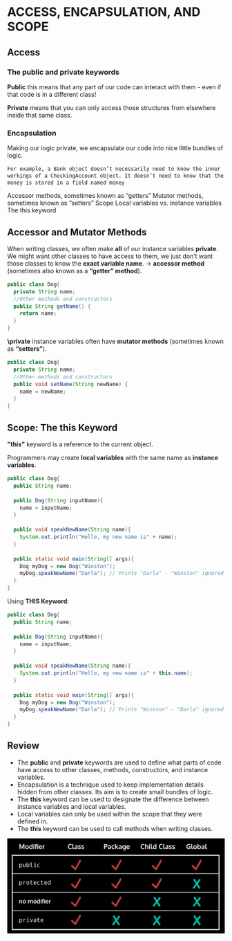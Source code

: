 # ACCESS, ENCAPSULATION, AND SCOPE

## Access

### The public and private keywords

**Public** this means that any part of our code can interact with them - even if that code is in a different class!

**Private** means that you can only access those structures from elsewhere inside that same class.

### Encapsulation

Making our logic private, we encapsulate our code into nice little bundles of logic.

    For example, a Bank object doesn’t necessarily need to know the inner workings of a CheckingAccount object. It doesn’t need to know that the money is stored in a field named money

Accessor methods, sometimes known as “getters”
Mutator methods, sometimes known as “setters”
Scope
Local variables vs. instance variables
The this keyword

## Accessor and Mutator Methods

When writing classes, we often make **all** of our instance variables **private**. We might want other classes to have access to them, we just don’t want those classes to know the **exact variable name**. -> **accessor method** (sometimes also known as a **“getter” method**).

```java
public class Dog{
  private String name;
  //Other methods and constructors
  public String getName() {
    return name;
  }
}
```

**\private** instance variables often have **mutator methods** (sometimes known as **“setters”**).

```java
public class Dog{
  private String name;
  //Other methods and constructors
  public void setName(String newName) {
    name = newName;
  }
}
```

## Scope: The this Keyword

**"this"** keyword is a reference to the current object.

Programmers may create **local variables** with the same name as **instance variables**.

```java
public class Dog{
  public String name;

  public Dog(String inputName){
    name = inputName;
  }

  public void speakNewName(String name){
    System.out.println("Hello, my new name is" + name);
  }

  public static void main(String[] args){
    Dog myDog = new Dog("Winston");
    myDog.speakNewName("Darla"); // Prints "Darla" - "Winston" ignored
  }
}
```

Using **THIS Keyword**:

```java
public class Dog{
  public String name;

  public Dog(String inputName){
    name = inputName;
  }

  public void speakNewName(String name){
    System.out.println("Hello, my new name is" + this.name);
  }

  public static void main(String[] args){
    Dog myDog = new Dog("Winston");
    myDog.speakNewName("Darla"); // Prints "Winston" - "Darla" ignored
  }
}
```

## Review

- The **public** and **private** keywords are used to define what parts of code have access to other classes, methods, constructors, and instance variables.
- Encapsulation is a technique used to keep implementation details hidden from other classes. Its aim is to create small bundles of logic.
- The **this** keyword can be used to designate the difference between instance variables and local variables.
- Local variables can only be used within the scope that they were defined in.
- The **this** keyword can be used to call methods when writing classes.

![Modifiers](./img/modifiers.png)
